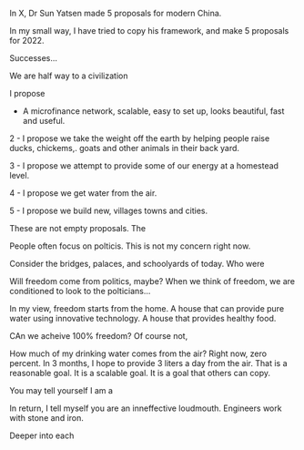 In X, Dr Sun Yatsen made 5 proposals for modern China. 

In my small way, I have tried to copy his framework, and make 5 proposals for 2022. 

Successes...

We are half way to a civilization

I propose

- A microfinance network, scalable, easy to set up, looks beautiful, fast and useful.

2 - I propose we take the weight off the earth by helping people raise ducks, chickems,. goats and other animals in their back yard. 

3 - I propose we attempt to provide some of our energy at a homestead level. 

4 - I propose we get water from the air. 

5 - I propose we build new, villages towns and cities. 

These are not empty proposals. The 

People often focus on polticis. This is not my concern right now. 

Consider the bridges, palaces, and schoolyards of today. Who were

Will freedom come from politics, maybe? When we think of freedom, we are conditioned to look to the polticians... 

In my view, freedom starts from the home. A house that can provide pure water using innovative technology. A house that provides healthy food.

CAn we acheive 100% freedom? Of course not, 

How much of my drinking water comes from the air? Right now, zero percent. In 3 months, I hope to provide 3 liters a day from the air. That is a reasonable goal. It is a scalable goal. It is a goal that others can copy. 

You may tell yourself I am a 

In return, I tell myself you are an inneffective loudmouth. Engineers work with stone and iron. 


Deeper into each



